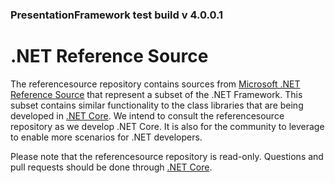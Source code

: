 ### PresentationFramework test build v 4.0.0.1

<?xml version="1.0" encoding="utf-8" ?>
<configuration>
  <runtime>
      <assemblyBinding xmlns="urn:schemas-microsoft-com:asm.v1">
        <dependentAssembly>
          <assemblyIdentity name="PresentationFramework" publicKeyToken="31BF3856AD364E35" culture="neutral"/>
          <bindingRedirect oldVersion="0.0.0.0-4.0.0.1" newVersion="4.0.0.1"/>
        </dependentAssembly>
      </assemblyBinding>
  </runtime>
</configuration>

# .NET Reference Source

The referencesource repository contains sources from [Microsoft .NET Reference Source](http://referencesource.microsoft.com/)
that represent a subset of the .NET Framework.  This subset contains similar functionality to the class libraries that are being
developed in [.NET Core](https://github.com/dotnet/corefx).  We intend to consult the referencesource repository as we develop
.NET Core.  It is also for the community to leverage to enable more scenarios for .NET developers. 

Please note that the referencesource repository is read-only.  Questions and pull requests should be done through [.NET Core](https://github.com/dotnet/corefx).
